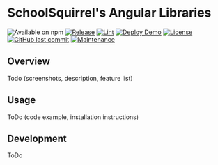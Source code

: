 # SchoolSquirrel's Angular Libraries
![Available on npm](https://img.shields.io/npm/v/@schoolsquirrel/chat-ui)
[![Release](https://github.com/SchoolSquirrel/angular-libraries/workflows/Release/badge.svg)](https://github.com/SchoolSquirrel/angular-libraries/actions)
[![Lint](https://github.com/SchoolSquirrel/angular-libraries/workflows/Lint/badge.svg)](https://github.com/SchoolSquirrel/angular-libraries/actions)
[![Deploy Demo](https://github.com/SchoolSquirrel/angular-libraries/workflows/Deploy%20Demo/badge.svg)](https://github.com/SchoolSquirrel/angular-libraries/actions)
[![License](https://img.shields.io/badge/License-MIT-blue)](./LICENSE.md)
[![GitHub last commit](https://img.shields.io/github/last-commit/SchoolSquirrel/angular-libraries?color=brightgreen)](https://github.com/SchoolSquirrel/angular-libraries/commits)
[![Maintenance](https://img.shields.io/maintenance/yes/2020)](https://github.com/SchoolSquirrel/angular-libraries/commits)

## Overview
Todo (screenshots, description, feature list)

## Usage
ToDo (code example, installation instructions)

## Development
ToDo